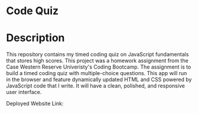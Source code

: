 # Code Quiz
# Description
This repository contains my timed coding quiz on JavaScript fundamentals that stores high scores. This project was a homework assignment from the Case Western Reserve Univeristy's Coding Bootcamp. The assignment is to build a timed coding quiz with multiple-choice questions. This app will run in the browser and feature dynamically updated HTML and CSS powered by JavaScript code that I write. It will have a clean, polished, and responsive user interface.

Deployed Website Link:

